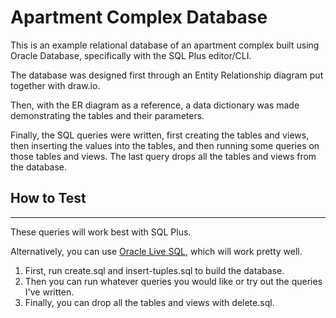 # Apartment Complex Database

This is an example relational database of an apartment complex built using Oracle Database, specifically with the SQL Plus editor/CLI.

The database was designed first through an Entity Relationship diagram put together with draw.io.

Then, with the ER diagram as a reference, a data dictionary was made demonstrating the tables and their parameters.

Finally, the SQL queries were written, first creating the tables and views, then inserting the values into the tables, and then running some queries on those tables and views. The last query drops all the tables and views from the database.

## How to Test
---

These queries will work best with SQL Plus.

Alternatively, you can use [Oracle Live SQL](https://livesql.oracle.com/), which will work pretty well.

1. First, run create.sql and insert-tuples.sql to build the database. 
2. Then you can run whatever queries you would like or try out the queries I've written. 
3. Finally, you can drop all the tables and views with delete.sql.

